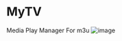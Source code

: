 # MyTV
Media Play Manager For m3u
![image](https://github.com/NextMouse/MyTV/assets/11313291/f13226a1-8243-4e6e-b38f-07a933280537)
